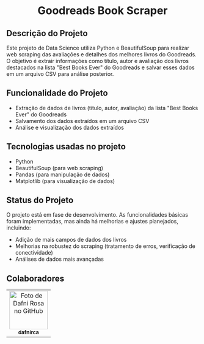 <h1 align="center">Goodreads Book Scraper</h1>

## Descrição do Projeto

Este projeto de Data Science utiliza Python e BeautifulSoup para realizar web scraping das avaliações e detalhes dos melhores livros do Goodreads. O objetivo é extrair informações como título, autor e avaliação dos livros destacados na lista "Best Books Ever" do Goodreads e salvar esses dados em um arquivo CSV para análise posterior.

## Funcionalidade do Projeto

- Extração de dados de livros (título, autor, avaliação) da lista "Best Books Ever" do Goodreads
- Salvamento dos dados extraídos em um arquivo CSV
- Análise e visualização dos dados extraídos

## Tecnologias usadas no projeto

- Python
- BeautifulSoup (para web scraping)
- Pandas (para manipulação de dados)
- Matplotlib (para visualização de dados)

## Status do Projeto

O projeto está em fase de desenvolvimento. As funcionalidades básicas foram implementadas, mas ainda há melhorias e ajustes planejados, incluindo:

- Adição de mais campos de dados dos livros
- Melhorias na robustez do scraping (tratamento de erros, verificação de conectividade)
- Análises de dados mais avançadas

## Colaboradores

<table>
  <tr>
    <td align="center">
      <a href="http://github.com/dafnirca">
        <img src="https://avatars.githubusercontent.com/u/109047245?v=4" width="100px;" alt="Foto de Dafni Rosa no GitHub"/><br>
        <sub>
          <b>dafnirca</b>
        </sub>
      </a>
    </td>
  </tr>
</table>
